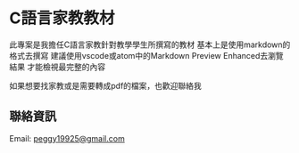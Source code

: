 # C語言家教教材

此專案是我擔任C語言家教針對教學學生所撰寫的教材
基本上是使用markdown的格式去撰寫
建議使用vscode或atom中的Markdown Preview Enhanced去瀏覽結果
才能檢視最完整的內容

如果想要找家教或是需要轉成pdf的檔案，也歡迎聯絡我

## 聯絡資訊

Email: peggy19925@gmail.com
